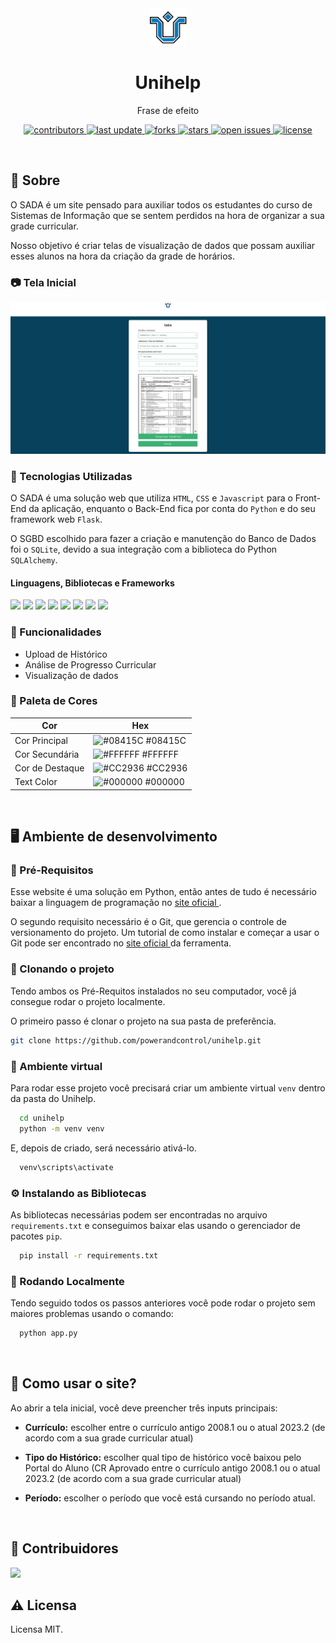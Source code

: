 <div align="center">

  <img src="static/logo-unirio.png" alt="logo" width="60" height="auto" />
  <h1>Unihelp</h1>
  
  <p>
    Frase de efeito
  </p>
  
  
<!-- Badges -->
<p>
  <a href="https://github.com/powerandcontrol/unihelp/graphs/contributors">
    <img src="https://img.shields.io/github/contributors/powerandcontrol/unihelp" alt="contributors" />
  </a>
  <a href="">
    <img src="https://img.shields.io/github/last-commit/powerandcontrol/unihelp" alt="last update" />
  </a>
  <a href="https://github.com/powerandcontrol/unihelp/network/members">
    <img src="https://img.shields.io/github/forks/powerandcontrol/unihelp" alt="forks" />
  </a>
  <a href="https://github.com/powerandcontrol/unihelp/stargazers">
    <img src="https://img.shields.io/github/stars/powerandcontrol/unihelp" alt="stars" />
  </a>
  <a href="https://github.com/powerandcontrol/unihelp/issues/">
    <img src="https://img.shields.io/github/issues/powerandcontrol/unihelp" alt="open issues" />
  </a>
  <a href="https://github.com/powerandcontrol/unihelp/blob/master/LICENSE">
    <img src="https://img.shields.io/github/license/powerandcontrol/unihelp.svg" alt="license" />
  </a>
</p>
   
<!--
<h4>
    <a href="https://github.com/Louis3797/awesome-readme-template/">View Demo</a>
  <span> · </span>
    <a href="https://github.com/Louis3797/awesome-readme-template">Documentation</a>
  <span> · </span>
    <a href="https://github.com/Louis3797/awesome-readme-template/issues/">Report Bug</a>
  <span> · </span>
    <a href="https://github.com/Louis3797/awesome-readme-template/issues/">Request Feature</a>
</h4>
-->

</div>

<!-- Sumário 
# 📔 Sumário

- [Sobre](#star2-sobre)
  * [Screenshots](#camera-screenshots)
  * [Tech Stack](#space_invader-tech-stack)
  * [Features](#dart-features)
  * [Color Reference](#art-color-reference)
  * [Environment Variables](#key-environment-variables)
- [Getting Started](#toolbox-getting-started)
  * [Prerequisites](#bangbang-prerequisites)
  * [Installation](#gear-installation)
  * [Running Tests](#test_tube-running-tests)
  * [Run Locally](#running-run-locally)
  * [Deployment](#triangular_flag_on_post-deployment)
- [Usage](#eyes-usage)
- [Roadmap](#compass-roadmap)
- [Contributing](#wave-contributing)
  * [Code of Conduct](#scroll-code-of-conduct)
- [FAQ](#grey_question-faq)
- [License](#warning-license)
- [Contact](#handshake-contact)
- [Acknowledgements](#gem-acknowledgements)


-->

<br>

## 🌟 Sobre

O SADA é um site pensado para auxiliar todos os estudantes do curso de Sistemas de Informação que se sentem perdidos na hora de organizar a sua grade curricular.

Nosso objetivo é criar telas de visualização de dados que possam auxiliar esses alunos na hora da criação da grade de horários.

### 📷 Tela Inicial

<div align="center"> 
  <img src="static/screenshot.jpg" alt="screenshot" />
</div>

<!-- TechStack -->
### 👾 Tecnologias Utilizadas

O SADA é uma solução web que utiliza `HTML`, `CSS` e `Javascript` para o Front-End da aplicação, enquanto o Back-End fica por conta do `Python` e do seu framework web `Flask`. 

O SGBD escolhido para fazer a criação e manutenção do Banco de Dados foi o `SQLite`, devido a sua integração com a biblioteca do Python `SQLAlchemy`.

#### Linguagens, Bibliotecas e Frameworks
<p>
<img src="https://img.shields.io/badge/Python-3776AB.svg?style=for-the-badge&logo=Python&logoColor=white"/>
<img src="https://img.shields.io/badge/SQLite-003B57.svg?style=for-the-badge&logo=SQLite&logoColor=white"/>
<img src="https://img.shields.io/badge/HTML5-E34F26.svg?style=for-the-badge&logo=HTML5&logoColor=white"/>
<img src="https://img.shields.io/badge/CSS3-1572B6.svg?style=for-the-badge&logo=CSS3&logoColor=white"/>
<img src="https://img.shields.io/badge/JavaScript-F7DF1E.svg?style=for-the-badge&logo=JavaScript&logoColor=black"/>
<img src="https://img.shields.io/badge/Flask-000000.svg?style=for-the-badge&logo=Flask&logoColor=white"/>
<img src="https://img.shields.io/badge/SQLAlchemy-D71F00.svg?style=for-the-badge&logo=SQLAlchemy&logoColor=white"/>
<img src="https://img.shields.io/badge/pandas-150458.svg?style=for-the-badge&logo=pandas&logoColor=white"/>
</p>

### 🎯 Funcionalidades

- Upload de Histórico
- Análise de Progresso Curricular
- Visualização de dados

<!-- Color Reference -->
### 🎨 Paleta de Cores

| Cor             | Hex                                                                |
| ----------------- | ------------------------------------------------------------------ |
| Cor Principal | ![#08415C](https://via.placeholder.com/10/08415C?text=+) #08415C |
| Cor Secundária | ![#FFFFFF](https://via.placeholder.com/10/FFFFFF?text=+) #FFFFFF |
| Cor de Destaque | ![#CC2936](https://via.placeholder.com/10/CC2936?text=+) #CC2936 |
| Text Color | ![#000000](https://via.placeholder.com/10/000000?text=+) #000000 |

<br>

## 🖥️ Ambiente de desenvolvimento

### 🐍 Pré-Requisitos

Esse website é uma solução em Python, então antes de tudo é necessário baixar a linguagem de programação no <a href="https://www.python.org/downloads/"> site oficial </a>.

O segundo requisito necessário é o Git, que gerencia o controle de versionamento do projeto. Um tutorial de como instalar e começar a usar o Git pode ser encontrado no <a href="https://git-scm.com/downloads"> site oficial </a> da ferramenta.

### 🧰 Clonando o projeto

Tendo ambos os Pré-Requitos instalados no seu computador, você já consegue rodar o projeto localmente.

O primeiro passo é clonar o projeto na sua pasta de preferência.

```bash
git clone https://github.com/powerandcontrol/unihelp.git
```

### 🔑 Ambiente virtual

Para rodar esse projeto você precisará criar um ambiente virtual `venv` dentro da pasta do Unihelp.

```bash
  cd unihelp
  python -m venv venv
```

E, depois de criado, será necessário ativá-lo.

```bash
  venv\scripts\activate
```

### ⚙️ Instalando as Bibliotecas

As bibliotecas necessárias podem ser encontradas no arquivo `requirements.txt` e conseguimos baixar elas usando o gerenciador de pacotes `pip`.

```bash
  pip install -r requirements.txt
```
   
<!-- Running Tests -->
### 🧪 Rodando Localmente

Tendo seguido todos os passos anteriores você pode rodar o projeto sem maiores problemas usando o comando:

```bash
  python app.py
```

<!-- Deployment
### 🚩 Deployment

To deploy this project run

```bash
  yarn deploy
```
 -->

<br>

## 👀 Como usar o site?

Ao abrir a tela inicial, você deve preencher três inputs principais:

- <b>Currículo:</b> escolher entre o currículo antigo 2008.1 ou o atual 2023.2 (de acordo com a sua grade curricular atual)

- <b>Tipo do Histórico:</b> escolher qual tipo de histórico você baixou pelo Portal do Aluno (CR Aprovado entre o currículo antigo 2008.1 ou o atual 2023.2 (de acordo com a sua grade curricular atual)

- <b>Período:</b> escolher o período que você está cursando no período atual.


<!--
```javascript
import Component from 'my-project'

function App() {
  return <Component />
}
```

 Roadmap 
## 🧭 Roadmap

* [x] Todo 1
* [ ] Todo 2

-->
<!-- Contributing -->

<br>

## 👋 Contribuidores

<a href="https://github.com/powerandcontrol/unihelp/graphs/contributors">
  <img src="https://contrib.rocks/image?repo=powerandcontrol/unihelp" />
</a>

<br>

<!--
Contributions are always welcome!

See `contributing.md` for ways to get started.


### 📜 Code of Conduct

Please read the [Code of Conduct](https://github.com/Louis3797/awesome-readme-template/blob/master/CODE_OF_CONDUCT.md)

## ❔ FAQ

- Question 1

  + Answer 1

- Question 2

  + Answer 2

-->

## ⚠️ Licensa
Licensa MIT.


<!--
## 🤝 Contato

Your Name - [@twitter_handle](https://twitter.com/twitter_handle) - email@email_client.com

Project Link: [https://github.com/Louis3797/awesome-readme-template](https://github.com/Louis3797/awesome-readme-template)


## 💎 Acknowledgements

Use this section to mention useful resources and libraries that you have used in your projects.

 - [Shields.io](https://shields.io/)
 - [Awesome README](https://github.com/matiassingers/awesome-readme)
 - [Emoji Cheat Sheet](https://github.com/ikatyang/emoji-cheat-sheet/blob/master/README.md#travel--places)
 - [Readme Template](https://github.com/othneildrew/Best-README-Template)
-->
